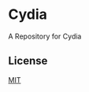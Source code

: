 # Cydia
A Repository for Cydia

## License
[MIT](https://github.com/500pd/cydiarepo/blob/master/LICENSE)
